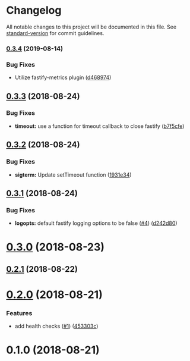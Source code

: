 # Changelog

All notable changes to this project will be documented in this file. See [standard-version](https://github.com/conventional-changelog/standard-version) for commit guidelines.

### [0.3.4](https://github.com/flexdrive/seneca-ops-server/compare/v0.3.3...v0.3.4) (2019-08-14)


### Bug Fixes

* Utilize fastify-metrics plugin ([d468974](https://github.com/flexdrive/seneca-ops-server/commit/d468974))



<a name="0.3.3"></a>
## [0.3.3](https://github.com/flexdrive/seneca-ops-server/compare/v0.3.2...v0.3.3) (2018-08-24)


### Bug Fixes

* **timeout:** use a function for timeout callback to close fastify ([b7f5cfe](https://github.com/flexdrive/seneca-ops-server/commit/b7f5cfe))



<a name="0.3.2"></a>
## [0.3.2](https://github.com/flexdrive/seneca-ops-server/compare/v0.3.1...v0.3.2) (2018-08-24)


### Bug Fixes

* **sigterm:** Update setTimeout function ([1931e34](https://github.com/flexdrive/seneca-ops-server/commit/1931e34))



<a name="0.3.1"></a>
## [0.3.1](https://github.com/flexdrive/seneca-ops-server/compare/v0.3.0...v0.3.1) (2018-08-24)


### Bug Fixes

* **logopts:** default fastify logging options to be false ([#4](https://github.com/flexdrive/seneca-ops-server/issues/4)) ([d242d80](https://github.com/flexdrive/seneca-ops-server/commit/d242d80))



<a name="0.3.0"></a>
# [0.3.0](https://github.com/flexdrive/seneca-ops-server/compare/v0.2.1...v0.3.0) (2018-08-23)



<a name="0.2.1"></a>
## [0.2.1](https://github.com/flexdrive/seneca-ops-server/compare/v0.2.0...v0.2.1) (2018-08-22)



<a name="0.2.0"></a>
# [0.2.0](https://github.com/flexdrive/seneca-ops-server/compare/v0.1.0...v0.2.0) (2018-08-21)


### Features

* add health checks ([#1](https://github.com/flexdrive/seneca-ops-server/issues/1)) ([453303c](https://github.com/flexdrive/seneca-ops-server/commit/453303c))



<a name="0.1.0"></a>
# 0.1.0 (2018-08-21)
